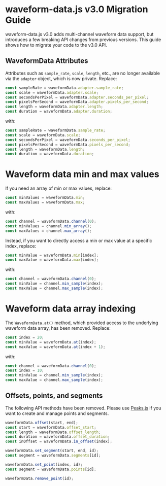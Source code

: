 # waveform-data.js v3.0 Migration Guide

waveform-data.js v3.0 adds multi-channel waveform data support, but introduces
a few breaking API changes from previous versions. This guide shows how to
migrate your code to the v3.0 API.

## WaveformData Attributes

Attributes such as `sample_rate`, `scale`, `length`, etc., are no longer
available via the `adapter` object, which is now private. Replace:

```javascript
const sampleRate = waveformData.adapter.sample_rate;
const scale = waveformData.adapter.scale;
const secondsPerPixel = waveformData.adapter.seconds_per_pixel;
const pixelsPerSecond = waveformData.adapter.pixels_per_second;
const length = waveformData.adapter.length;
const duration = waveformData.adapter.duration;
```

with:

```javascript
const sampleRate = waveformData.sample_rate;
const scale = waveformData.scale;
const secondsPerPixel = waveformData.seconds_per_pixel;
const pixelsPerSecond = waveformData.pixels_per_second;
const length = waveformData.length;
const duration = waveformData.duration;
```

# Waveform data min and max values

If you need an array of min or max values, replace:

```javascript
const minValues = waveformData.min;
const maxValues = waveformData.max;
```

with:

```javascript
const channel = waveformData.channel(0);
const minValues = channel.min_array();
const maxValues = channel.max_array();
```

Instead, if you want to directly access a min or max value at a specific
index, replace:

```javascript
const minValue = waveformData.min[index];
const maxValue = waveformData.max[index];
```

with:

```javascript
const channel = waveformData.channel(0);
const minValue = channel.min_sample(index);
const maxValue = channel.max_sample(index);
```

# Waveform data array indexing

The `WaveformData.at()` method, which provided access to the underlying
waveform data array, has been removed. Replace:

```javascript
const index = 20;
const minValue = waveformData.at(index);
const maxValue = waveformData.at(index + 1);
```

with:

```javascript
const channel = waveformData.channel(0);
const index = 10;
const minValue = channel.min_sample(index);
const maxValue = channel.max_sample(index);
```

## Offsets, points, and segments

The following API methods have been removed. Please use
[Peaks.js](https://github.com/bbc/peaks.js) if you want to create and manage
points and segments.

```javascript
waveformData.offset(start, end);
const start = waveformData.offset_start;
const length = waveformData.offset_length;
const duration = waveformData.offset_duration;
const inOffset = waveformData.in_offset(index);

waveformData.set_segment(start, end, id);
const segment = waveformData.segments[id];

waveformData.set_point(index, id);
const segment = waveformData.points[id];

waveformData.remove_point(id);
```
